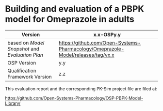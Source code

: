 # Building and evaluation of a PBPK model for Omeprazole in adults



| Version                                         | x.x-OSPy.y                                                   |
| ----------------------------------------------- | ------------------------------------------------------------ |
| based on *Model Snapshot* and *Evaluation Plan* | https://github.com/Open-Systems-Pharmacology/Omeprazole-Model/releases/tag/vx.x |
| OSP Version                                     | y.y                                                          |
| Qualification Framework Version                 | z.z                                                          |

This evaluation report and the corresponding PK-Sim project file are filed at:

https://github.com/Open-Systems-Pharmacology/OSP-PBPK-Model-Library/
